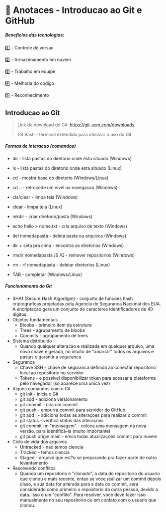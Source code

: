 # :notebook: Anotaces - Introducao ao Git e GitHub

##### Beneficios das tecnologias:

:one: - Controle de versao

:two: - Armazenamento em nuvem

:three: - Trabalho em equipe

:four: - Melhoria do codigo

:five: - Reconhecimento



## Introducao ao Git

> Link de download do Git: https://git-scm.com/downloads
>
> Git Bash - terminal extendido para otimizar o uso do Git.

##### Formas de interacao (comandos)

- dir - lista pastas do diretorio onde esta situado (Windows)

- ls -  lista pastas do diretorio onde esta situado (Linux)

- cd - mostra base do diretorio (Windows/Linux)

- cd .. - retrocede um nivel na navegacao (Windows)

- cls/clear - limpa tela (Windows) 

- clear - limpa tela (Linux)

- mkdir - criar diretorio/pasta (Windows)

- echo hello > nome.txt - cria arquivo de texto (Windows) 

- del nomedapasta - deleta pasta ou arquivos (Windows)

- dir + seta pra cima - encontra os diretorios (Windows)

- rmdir nomedapasta /S /Q - remover repositorios (Windows)

- rm - rf nomedapasta - deletar diretorios (Linux) 

- TAB - completar (Windows/Linux)

##### Funcionamento do Git

- SHA1 (Secure Hash Algoritgm) - conjunto de funcoes hash criptograficas projetadas pela Agencia de Seguranca Nacional dos EUA. A encriptacao gera um conjunto de caracteres identificadores de 40 digitos.
- Objetos fundamentais
  - Bloobs - primeiro item da estrutura
  - Trees - agrupamento de bloobs
  - Commits - agrupamento de trees
- Sistema distribuido
  - Quando qualquer alteracao e realizada em qualquer arquivo, uma nova chave e gerada, no intuito de "amarrar" todos os arquivos e pastas e garantir a seguranca.
- Seguranca
  - Chave SSH - chave de seguranca definida ao conectar repositorio local ao repositorio no servidor
  - Tokens - e possivel disponibilizar token para acessar a plataforma pelo navegador (so aparece uma unica vez)
- Alguns comandos com o Git
  - git init - inicia o Git
  - git add - adiciona versionamento
  - git commit -  cria um commit
  - git push - empurra commit para servidor do GitHub
  - git add . - adiciona todas as alteraçoes para realizar o commit
  - git status - verifica status das alteraçoes
  - git commit -m "mensagem" - coloca uma mensagem na nova versão, para identificá-la (muito importante)
  - git push origin main - envia todas atualizações commit para nuvem
- Ciclo de vida dos arquivos
  - Untracked - nao temos ciencia
  - Tracked - temos ciencia
  - Staged - arquivo que est?o se preparando pra fazer parte de outro levantamento
- Resolvendo conflitos
  - Quando um repositorio e "clonado", a data do repositorio do usuario que clonou e mais recente, entao se voce realizar um commit depois disso, e sua data for alterada para a data do commit, sera considerado como primeiro o repositorio da outra pessoa, devido a data. Isso e um "conflito". Para resolver, voce deve fazer isso manualmente no seu repositorio ou em contato com o usuario que clonou.

